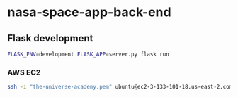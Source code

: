 # nasa-space-app-back-end
## Flask development
```bash
FLASK_ENV=development FLASK_APP=server.py flask run
```

### AWS EC2
```bash
ssh -i "the-universe-academy.pem" ubuntu@ec2-3-133-101-18.us-east-2.compute.amazonaws.com
```
